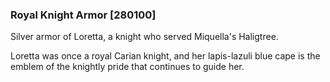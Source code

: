 ### Royal Knight Armor [280100]

Silver armor of Loretta, a knight who served Miquella's Haligtree.

Loretta was once a royal Carian knight, and her lapis-lazuli blue cape is the emblem of the knightly pride that continues to guide her.